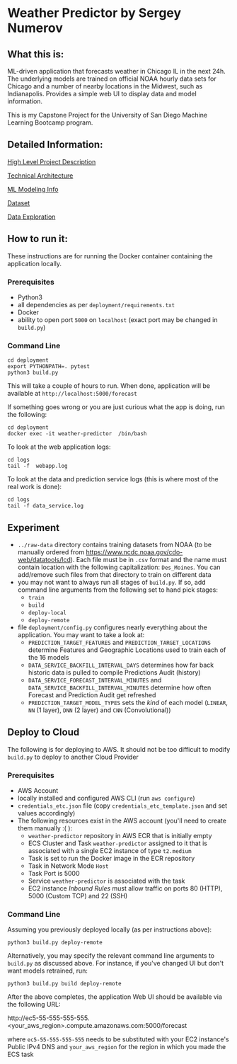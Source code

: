 # Weather Predictor by Sergey Numerov

## What this is:

ML-driven application that forecasts weather in Chicago IL in the next 24h. 
The underlying models are trained on official NOAA hourly data sets for Chicago
and a number of nearby locations in the Midwest, such as Indianapolis. 
Provides a simple web UI to display data and model information.

This is my Capstone Project for the University of San Diego Machine Learning Bootcamp program.

## Detailed Information:

[High Level Project Description](https://github.com/sergeypine/WeatherLearner/blob/main/doc/project_proposal.pdf)

[Technical Architecture](https://github.com/sergeypine/WeatherLearner/blob/main/doc/Weather_Predictor_Architecture.pdf)

[ML Modeling Info](https://github.com/sergeypine/WeatherLearner/blob/main/model-prototyping/model_experimenting.ipynb)

[Dataset](https://github.com/sergeypine/WeatherLearner/tree/main/raw-data)

[Data Exploration](https://github.com/sergeypine/WeatherLearner/blob/main/data-processing/data-wrangling.ipynb)


## How to run it:

These instructions are for running the Docker container containing the application locally.

### Prerequisites
- Python3
- all dependencies as per `deployment/requirements.txt`  
- Docker
- ability to open port `5000` on `localhost` (exact port may be changed in `build.py`)

### Command Line

```
cd deployment
export PYTHONPATH=. pytest
python3 build.py
```

This will take a couple of hours to run. When done, application will be available at `http://localhost:5000/forecast`

If something goes wrong or you are just curious what the app is doing, run the following:

```
cd deployment
docker exec -it weather-predictor  /bin/bash
```
To look at the web application logs:
```
cd logs
tail -f  webapp.log
```

To look at the data and prediction service logs (this is where most of the real work is done):
```
cd logs
tail -f data_service.log
```

## Experiment

- `../raw-data` directory contains training datasets from NOAA (to be manually ordered from https://www.ncdc.noaa.gov/cdo-web/datatools/lcd). Each file must be in `.csv` format and the name must contain location with the following capitalization: `Des_Moines`. You can add/remove such files from that directory to train on different data 
- you may not want to always run all stages of `build.py`. If so, add command line arguments from the following set to hand pick stages: 
   - `train`
   - `build`
   - `deploy-local`
   - `deploy-remote`
- file `deployment/config.py` configures nearly everything about the application. You may want to take a look at:
    - `PREDICTION_TARGET_FEATURES` and `PREDICTION_TARGET_LOCATIONS` determine Features and Geographic Locations used to train each of the 16 models
    - `DATA_SERVICE_BACKFILL_INTERVAL_DAYS` determines how far back historic data is pulled to compile Predictions Audit (history)
    - `DATA_SERVICE_FORECAST_INTERVAL_MINUTES` and `DATA_SERVICE_BACKFILL_INTERVAL_MINUTES` determine how often Forecast and Prediction Audit get refreshed
    - `PREDICTION_TARGET_MODEL_TYPES` sets the _kind_ of each model (`LINEAR`, `NN` (1 layer), `DNN` (2 layer) and `CNN` (Convolutional))
  
## Deploy to Cloud

The following is for deploying to AWS. It should not be too difficult to modify `build.py` to deploy to another Cloud Provider

### Prerequisites

- AWS Account 
- locally installed and configured AWS CLI (run `aws configure`)
- `credentials_etc.json` file (copy `credentials_etc_template.json` and set values accordingly)
- The following resources exist in the AWS account (you'll need to create them manually :( ):  
  - `weather-predictor` repository  in AWS ECR that is initially empty
  - ECS Cluster and Task `weather-predictor` assigned to it that is associated with a single EC2 instance of type `t2.medium`
  - Task is set to run the Docker image in the ECR repository  
  - Task in Network Mode `Host`
  - Task Port is 5000
  - Service `weather-predictor` is associated with the task  
  - EC2 instance _Inbound Rules_ must allow traffic on ports 80 (HTTP), 5000 (Custom TCP) and 22 (SSH)

### Command Line

Assuming you previously deployed locally (as per instructions above):

```
python3 build.py deploy-remote
```

Alternatively, you may specify the relevant command line arguments to `build.py` as discussed above. 
For instance, if you've changed UI but don't want models retrained, run:

```
python3 build.py build deploy-remote
```

After the above completes, the application Web UI should be available via the following URL:

http://ec5-55-555-555-555.<your_aws_region>.compute.amazonaws.com:5000/forecast

where `ec5-55-555-555-555` needs to be substituted with your EC2 instance's Public IPv4 DNS and `your_aws_region` for the region in which you made the ECS task

